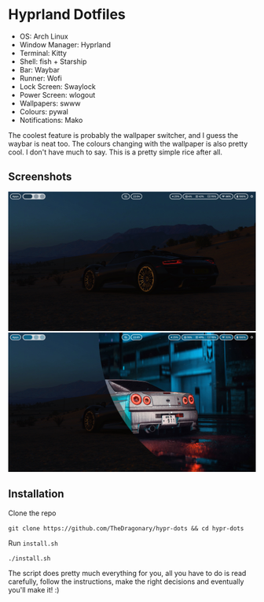 # Hyprland Dotfiles

- OS: Arch Linux
- Window Manager: Hyprland
- Terminal: Kitty
- Shell: fish + Starship
- Bar: Waybar
- Runner: Wofi
- Lock Screen: Swaylock
- Power Screen: wlogout
- Wallpapers: swww
- Colours: pywal
- Notifications: Mako

The coolest feature is probably the wallpaper switcher, and I guess the waybar is neat too. The colours changing with the wallpaper is also pretty cool. I don't have much to say. This is a pretty simple rice after all.

## Screenshots
![](https://github.com/TheDragonary/hypr-dots/blob/main/screenshots/screenshot.png)
![](https://github.com/TheDragonary/hypr-dots/blob/main/screenshots/screenshot2.png)

## Installation
Clone the repo
```
git clone https://github.com/TheDragonary/hypr-dots && cd hypr-dots
```
Run ```install.sh```
```
./install.sh
```
The script does pretty much everything for you, all you have to do is read carefully, follow the instructions, make the right decisions and eventually you'll make it! :)
